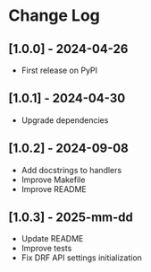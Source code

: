 # Change Log

## [1.0.0] - 2024-04-26

- First release on PyPI

## [1.0.1] - 2024-04-30

- Upgrade dependencies

## [1.0.2] - 2024-09-08

- Add docstrings to handlers
- Improve Makefile
- Improve README

## [1.0.3] - 2025-mm-dd

- Update README
- Improve tests
- Fix DRF API settings initialization
